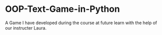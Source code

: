 # OOP-Text-Game-in-Python
A Game I have developed during the course at future learn with the help of our instructer Laura.
